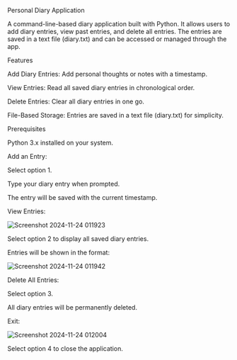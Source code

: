 Personal Diary Application

A command-line-based diary application built with Python. It allows users to add diary entries, view past entries, and delete all entries. The entries are saved in a text file (diary.txt) and can be accessed or managed through the app.

Features

Add Diary Entries: Add personal thoughts or notes with a timestamp.

View Entries: Read all saved diary entries in chronological order.

Delete Entries: Clear all diary entries in one go.

File-Based Storage: Entries are saved in a text file (diary.txt) for simplicity.

Prerequisites

Python 3.x installed on your system.





Add an Entry:

Select option 1.

Type your diary entry when prompted.

The entry will be saved with the current timestamp.

View Entries:

![Screenshot 2024-11-24 011923](https://github.com/user-attachments/assets/a739d5e2-9c09-4dac-afb4-e451241518b6)

Select option 2 to display all saved diary entries.

Entries will be shown in the format:

![Screenshot 2024-11-24 011942](https://github.com/user-attachments/assets/a4da3cd6-c414-418d-a6f7-5f2f513a8bee)

Delete All Entries:

Select option 3.

All diary entries will be permanently deleted.

Exit:

![Screenshot 2024-11-24 012004](https://github.com/user-attachments/assets/79e4c40c-7759-4560-8860-f85671c13333)

Select option 4 to close the application.






